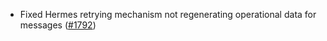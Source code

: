 - Fixed Hermes retrying mechanism not regenerating operational data for messages ([#1792](https://github.com/informalsystems/ibc-rs/pull/1951))
